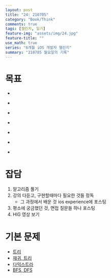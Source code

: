 ```yaml
---
layout: post
title: "24: 210705"
category: "Book/Think"
comments: true
tags: [챌린지, 일기]
feature-img: "assets/img/24.jpg"
feature-title: ""
use_math: true
series: "6개월 iOS 개발자 챌린지"
summary: "210705 월요일의 기록"
---
```




# 목표
* ~~~약먹기~~~
* ~~~프로그래머스 3단계 하나~~~
* ~~~백준 2개~~~
* ~~~iOS HIG 보기~~~
* ~~~궁금한 것 하나씩 파헤치기 -> 시간 좀 오래 걸릴 듯 -> 일단 프로젝트 완성~~~
* ~~~운동 15분~~~
* ~~~iOS 강의 듣기~~~

# 잡담

1. 알고리즘 풀기
2. 강의 다듣고, 구현할때마다 필요한 것들 정독
   * 그 과정에서 배운 것 ios experience에 포스팅
3. 평소에 궁금했던 것, 면접 질문들 하나 포스팅
4. HIG 영상 보기

# 기본 문제

* [트리](https://programmers.co.kr/learn/courses/30/lessons/42892)
* [재귀, 트리](https://www.acmicpc.net/workbook/view/2462)
* [다익스트라](https://www.acmicpc.net/workbook/view/3211)
* [BFS, DFS](https://www.acmicpc.net/workbook/view/1833)
